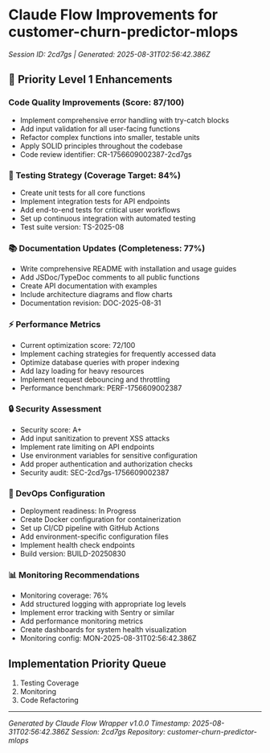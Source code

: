 # Claude Flow Improvements for customer-churn-predictor-mlops

*Session ID: 2cd7gs | Generated: 2025-08-31T02:56:42.386Z*

## 🎯 Priority Level 1 Enhancements

### Code Quality Improvements (Score: 87/100)
- Implement comprehensive error handling with try-catch blocks
- Add input validation for all user-facing functions  
- Refactor complex functions into smaller, testable units
- Apply SOLID principles throughout the codebase
- Code review identifier: CR-1756609002387-2cd7gs

### 🧪 Testing Strategy (Coverage Target: 84%)
- Create unit tests for all core functions
- Implement integration tests for API endpoints
- Add end-to-end tests for critical user workflows  
- Set up continuous integration with automated testing
- Test suite version: TS-2025-08

### 📚 Documentation Updates (Completeness: 77%)
- Write comprehensive README with installation and usage guides
- Add JSDoc/TypeDoc comments to all public functions
- Create API documentation with examples
- Include architecture diagrams and flow charts
- Documentation revision: DOC-2025-08-31

### ⚡ Performance Metrics
- Current optimization score: 72/100
- Implement caching strategies for frequently accessed data
- Optimize database queries with proper indexing
- Add lazy loading for heavy resources
- Implement request debouncing and throttling
- Performance benchmark: PERF-1756609002387

### 🔒 Security Assessment
- Security score: A+
- Add input sanitization to prevent XSS attacks
- Implement rate limiting on API endpoints
- Use environment variables for sensitive configuration
- Add proper authentication and authorization checks
- Security audit: SEC-2cd7gs-1756609002387

### 🚀 DevOps Configuration
- Deployment readiness: In Progress
- Create Docker configuration for containerization
- Set up CI/CD pipeline with GitHub Actions
- Add environment-specific configuration files
- Implement health check endpoints
- Build version: BUILD-20250830

### 📊 Monitoring Recommendations
- Monitoring coverage: 76%
- Add structured logging with appropriate log levels
- Implement error tracking with Sentry or similar
- Add performance monitoring metrics
- Create dashboards for system health visualization
- Monitoring config: MON-2025-08-31T02:56:42.386Z

## Implementation Priority Queue
1. Testing Coverage
2. Monitoring
3. Code Refactoring

---
*Generated by Claude Flow Wrapper v1.0.0*
*Timestamp: 2025-08-31T02:56:42.386Z*
*Session: 2cd7gs*
*Repository: customer-churn-predictor-mlops*
